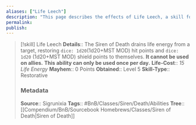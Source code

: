 ```yaml
---
aliases: ["Life Leech"]
description: "This page describes the effects of Life Leech, a skill for the homebrew skilltree Siren of Death for the Bunkers and Badasses TTRPG."
permalink: 
publish: 
---
```


> [!skill] Life Leech
> **Details**:: The Siren of Death drains life energy from a target, restoring `dice: 1d20`(1d20+MST MOD) hit points and `dice: 1d20` (1d20+MST MOD) shield points to themselves. **It cannot be used on allies.**  **This ability can only be used once per day.**
> **Life-Cost**:: *15 Life Energy*
> **Mayhem**:: 0 Points
> **Obtained**:: Level 5
> **Skill-Type**:: Restorative
> ### Metadata
> **Source**:: Sigrunixia
> **Tags**:: #BnB/Classes/Siren/Death/Abilities
> **Tree**:: [[Compendium/BnB/Sourcebook Homebrews/Classes/Siren of Death|Siren of Death]]
